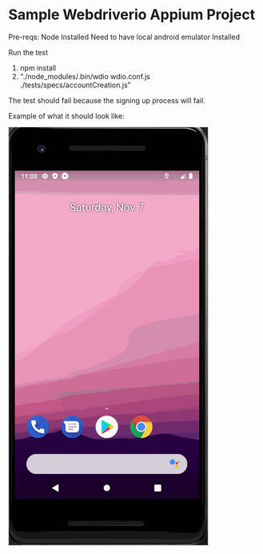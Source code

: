 # Sample Webdriverio Appium Project

Pre-reqs:
Node Installed
Need to have local android emulator Installed

 Run the test 
 1. npm install
 2. "./node_modules/.bin/wdio  wdio.conf.js ./tests/specs/accountCreation.js"

 The test should fail because the signing up process will fail.

 Example of what it should look like:

 ![](accountCreation.gif)
